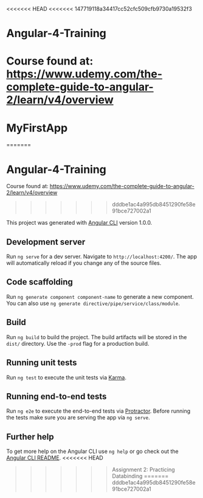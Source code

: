 <<<<<<< HEAD
<<<<<<< 147719118a34417cc52cfc509cfb9730a19532f3
# Angular-4-Training
Course found at: https://www.udemy.com/the-complete-guide-to-angular-2/learn/v4/overview
=======
# MyFirstApp
=======
# Angular-4-Training
Course found at: https://www.udemy.com/the-complete-guide-to-angular-2/learn/v4/overview
>>>>>>> dddbe1ac4a995db8451290fe58e91bce727002a1

This project was generated with [Angular CLI](https://github.com/angular/angular-cli) version 1.0.0.

## Development server

Run `ng serve` for a dev server. Navigate to `http://localhost:4200/`. The app will automatically reload if you change any of the source files.

## Code scaffolding

Run `ng generate component component-name` to generate a new component. You can also use `ng generate directive/pipe/service/class/module`.

## Build

Run `ng build` to build the project. The build artifacts will be stored in the `dist/` directory. Use the `-prod` flag for a production build.

## Running unit tests

Run `ng test` to execute the unit tests via [Karma](https://karma-runner.github.io).

## Running end-to-end tests

Run `ng e2e` to execute the end-to-end tests via [Protractor](http://www.protractortest.org/).
Before running the tests make sure you are serving the app via `ng serve`.

## Further help

To get more help on the Angular CLI use `ng help` or go check out the [Angular CLI README](https://github.com/angular/angular-cli/blob/master/README.md).
<<<<<<< HEAD
>>>>>>> Assignment 2: Practicing Databinding
=======
>>>>>>> dddbe1ac4a995db8451290fe58e91bce727002a1
